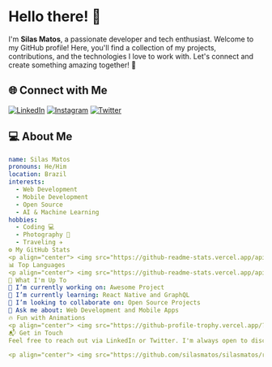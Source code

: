 # Hello there! 👋

I'm **Silas Matos**, a passionate developer and tech enthusiast. Welcome to my GitHub profile! Here, you'll find a collection of my projects, contributions, and the technologies I love to work with. Let's connect and create something amazing together! 🚀

## 🌐 Connect with Me

[![LinkedIn](https://img.shields.io/badge/LinkedIn-0077B5?style=flat&logo=linkedin&logoColor=white)](https://www.linkedin.com/in/silas-matos)
[![Instagram](https://img.shields.io/badge/Instagram-E4405F?style=flat&logo=instagram&logoColor=white)](https://www.instagram.com/silasmatos1/)
[![Twitter](https://img.shields.io/badge/Twitter-1DA1F2?style=flat&logo=twitter&logoColor=white)](https://twitter.com/SilasMatos_)

## 💻 About Me

```yaml
name: Silas Matos
pronouns: He/Him
location: Brazil
interests:
  - Web Development
  - Mobile Development
  - Open Source
  - AI & Machine Learning
hobbies:
  - Coding 💻
  - Photography 📸
  - Traveling ✈️
⚙️ My GitHub Stats
<p align="center"> <img src="https://github-readme-stats.vercel.app/api?username=silasmatos&show_icons=true&theme=radical&hide=issues&count_private=true" alt="GitHub Stats" /> </p>
📊 Top Languages
<p align="center"> <img src="https://github-readme-stats.vercel.app/api/top-langs/?username=silasmatos&layout=compact&theme=radical" alt="Top Languages" /> </p>
🚀 What I'm Up To
🔭 I’m currently working on: Awesome Project
🌱 I’m currently learning: React Native and GraphQL
🤝 I’m looking to collaborate on: Open Source Projects
💬 Ask me about: Web Development and Mobile Apps
🔥 Fun with Animations
<p align="center"> <img src="https://github-profile-trophy.vercel.app/?username=silasmatos&theme=dracula&no-frame=true&row=1&column=6" alt="Trophies" /> </p> <p align="center"> <img src="https://readme-typing-svg.herokuapp.com?font=Fira+Code&size=22&pause=1000&color=F75C7E&width=435&lines=Welcome+to+my+GitHub+Profile!;I'm+a+Web+%26+Mobile+Developer;Let's+build+something+amazing+together!" alt="Typing SVG" /> </p>
📬 Get in Touch
Feel free to reach out via LinkedIn or Twitter. I'm always open to discuss new ideas, collaborations, or just chat about technology!

<p align="center"> <img src="https://github.com/silasmatos/silasmatos/raw/output/github-contribution-grid-snake.svg" alt="snake animation" /> </p> ```
